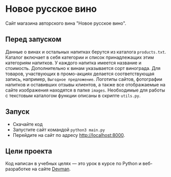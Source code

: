 # Новое русское вино

Сайт магазина авторского вина "Новое русское вино".

## Перед запуском
Данные о винах и остальных напитках берутся из каталога `products.txt`. Каталог включает в себя категории и список принадлежащих этим категориям напитков. У каждого напитка имеется название и стоимость. Дополнительно к винам указывается сорт винограда. Для товаров, участвующих в промо-акциях делается соответствующая запись, например, `Выгодное предложение`.
Логотипы сайтов, фотографии напитков и оставивших отзывы клиентов, а также все отображаемые на сайте изображения находятся в папке `images`.
Необходимые для работы с текстовым каталогом функции описаны в скрипте `utils.py`.

## Запуск

- Скачайте код
- Запустите сайт командой `python3 main.py`
- Перейдите на сайт по адресу [http://localhost:8000](http://localhost:8000).

## Цели проекта

Код написан в учебных целях — это урок в курсе по Python и веб-разработке на сайте [Devman](https://dvmn.org).

